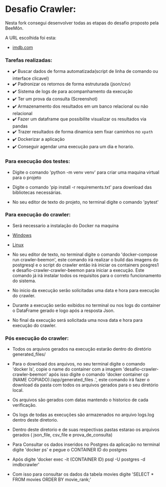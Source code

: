 # Desafio Crawler:

Nesta fork consegui desenvolver todas as etapas do desafio proposto pela BeeMôn.

A URL escolhida foi esta:

- [imdb.com](https://www.imdb.com/chart/top/?ref_=nv_mv_250)

### Tarefas realizadas:

- :heavy_check_mark: Buscar dados de forma automatizada(script de linha de comando ou interface clicavel)
- :heavy_check_mark: Padronizar os retornos de forma estruturada (json/csv)
- :heavy_check_mark: Sistema de logs de para acompanhamento da execução
- :heavy_check_mark: Ter um prova da consulta (Screenshot)
- :heavy_check_mark: Armazenamento dos resultados em um banco relacional ou não relacional
- :heavy_check_mark: Fazer um dataframe que possibilite visualizar os resultados via pandas
- :heavy_check_mark: Trazer resultados de forma dinamica sem fixar caminhos no `xpath`
- :heavy_check_mark: Dockerizar a aplicação
- :heavy_check_mark: Conseguir agendar uma execução para um dia e horario.


### Para execução dos testes:

- Digite o comando 'python -m venv venv' para criar uma maquina virtual para o projeto

- Digite o comando 'pip install -r requirements.txt' para download das bibliotecas necessárias.

- No seu editor de texto do projeto, no terminal digite o comando 'pytest'


### Para execução do crawler:

- Será necessario a instalação do Docker na maquina

- [Windows](https://docs.docker.com/desktop/install/windows-install/)
- [Linux](https://docs.docker.com/engine/install/ubuntu/)

- No seu editor de texto, no terminal digite o comando 'docker-compose run crawler-beemon', este comando irá realizar o build das imagens do postgresql e o script do crawler então irá iniciar os containers posgres1 e desafio-crawler-crawler-beemon para iniciar a execução. Este comando já irá instalar todos os requisitos para o correto funcionamento do sistema.

- No inicio da execução serão solicitadas uma data e hora para execução do crawler.

- Durante a execução serão exibidos no terminal ou nos logs do container o DataFrame gerado e logo após a resposta Json.

- No final da execução será solicitada uma nova data e hora para execução do crawler.


### Pós execução do crawler:

- Todos os arquivos gerados na execução estarão dentro do diretório generated_files/

- Para o download dos arquivos, no seu terminal digite o comando 'docker ls', copie o name do container com a imagem 'desafio-crawler-crawler-beemon' após isso digite o comando 'docker container cp (NAME COPIADO):/app/generated_files .', este comando irá fazer o download da pasta com todos os arquivos gerados para o seu diretório local.

- Os arquivos são gerados com datas mantendo o historico de cada verificação.

- Os logs de todas as execuções são armazenados no arquivo logs.log dentro deste diretorio.

- Dentro deste diretorio e de suas respectivas pastas estarao os arquivos gerados ( json_file, csv_file e prova_de_consulta)

- Para Consultar os dados inseridos no Postgres da aplicação no terminal digite 'docker ps' e pegue o CONTAINER ID do postgres

- Após digite 'docker exec -it (CONTAINER ID) psql -U postgres -d imdbcrawler'

- Com isso para consultar os dados da tabela movies digite 'SELECT * FROM movies ORDER BY movie_rank;'


